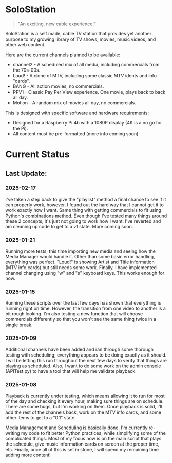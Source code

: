 # SoloStation

> "An exciting, new cable experience!"

SoloStation is a self made, cable TV station that provides yet another purpose to my growing library of TV shows, movies, music videos, and other web content.  

Here are the current channels planned to be available:

- channel2 - A scheduled mix of all media, including commercials from the 70s-00s.
- Loud! - A clone of MTV, including some classic MTV idents and info "cards".
- BANG - All action movies, no commercials.
- PPV1 - Classic Pay Per View experience.  One movie, plays back to back all day.
- Motion - A random mix of movies all day, no commercials.

This is designed with specific software and hardware requirements:

- Designed for a Raspberry Pi 4b with a 1080P display (4K is a no go for the Pi).
- All content must be pre-formatted (more info coming soon).

# Current Status

## Last Update:
### 2025-02-17
I've taken a step back to give the "playlist" method a final chance to see if it can properly work, however, I found out the hard way that I cannot get it to work exactly how I want.  Same thing with getting commercials to fit using Python's combinations method.  Even though I've tested many things around these 2 concepts, it's just not going to work how I want.  I've reverted and am cleaning up code to get to a v1 state.  More coming soon.

### 2025-01-21
Running more tests; this time importing new media and seeing how the Media Manager would handle it.  Other than some basic error handling, everything was perfect.  "Loud!" is showing Artist and Title information (MTV info cards) but still needs some work.  Finally, I have implemented channel changing using "w" and "s" keyboard keys.  This works enough for now.

### 2025-01-15
Running these scripts over the last few days has shown that everything is running right on time.  However, the transition from one video to another is a bit rough looking.  I'm also testing a new function that will choose commercials differently so that you won't see the same thing twice in a single break.

### 2025-01-09
Additional channels have been added and ran through some thorough testing with scheduling; everything appears to be doing exactly as it should.  I will be letting this run throughout the next few days to verify that things are playing as scheduled.  Also, I want to do some work on the admin console (APITest.py) to have a tool that will help me validate playback.

### 2025-01-08
Playback is currently under testing, which means allowing it to run for most of the day and checking it every hour, making sure things are on schedule.  There are some bugs, but I'm working on them.  Once playback is solid, I'll add the rest of the channels back, work on the MTV info cards, and some other items to get to a "0.1" state.

Media Management and Scheduling is basically done.  I'm currently re-writing my code to fit better Python practices, while simplifying some of the complicated things.  Most of my focus now is on the main script that plays the schedule, give music information cards on screen at the proper time, etc.  Finally, once all of this is set in stone, I will spend my remaining time adding more content!